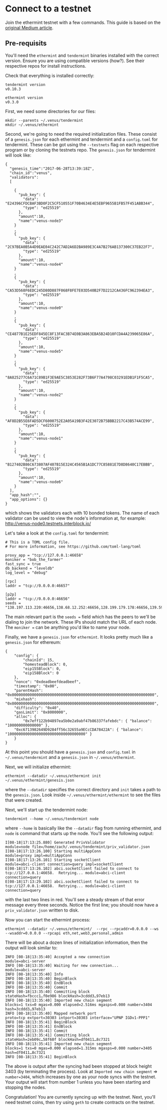 # Connect to a testnet

Join the ethermint testnet with a few commands. This guide is based on the [original Medium article](https://blog.cosmos.network/join-venus-the-new-ethermint-testnet-part-3-8e30c7d5abcf).

## Pre-requisits

You'll need the `ethermint` and `tendermint` binaries installed with the correct version. Ensure you are using compatible versions (how?). See their respective repos for install instructions.

Check that everything is installed correctly:

```
tendermint version
v0.10.3

ethermint version
v0.3.0
```

First, we need some directories for our files:

```
mkdir --parents ~/.venus/tendermint
mkdir ~/.venus/ethermint
```

Second, we're going to need the required initialization files. These consist of a `genesis.json` for each ethermint and tendermint and a `config.toml` for tendermint. These can be got using the `--testnets` flag on each respective program or by cloning the testnets repo. The `genesis.json` for tendermint will look like:

```
{
  "genesis_time":"2017-06-28T13:39:18Z",
  "chain_id":"venus",
  "validators":
  [
    
    {
      "pub_key": {
        "data": "E24396CFDCBAF3BD0F2C5CF510551F70B4634E4E5EBF9655B1FB57F451ABB344",
        "type": "ed25519"
      },
      "amount":10,
      "name":"venus-node3"
    }
    ,
    {
      "pub_key": {
        "data": "2C97BEA0B5A4D9EAE04C242C7AD2A6D2BA989E3C4A7B276AB137300C37EB22F7",
        "type": "ed25519"
      },
      "amount":10,
      "name":"venus-node4"
    }
    ,
    {
      "pub_key": {
        "data": "CA53D568F6EDC245D80D887F068F8FE7E03D540B2F7D2212CA436FC962394EA3",
        "type": "ed25519"
      },
      "amount":10,
      "name":"venus-node0"
    }
    ,
    {
      "pub_key": {
        "data": "CE4877B1E25EDF845EC8F13FAC3B74E0B3A863EBA5B24D10FCDA4A239065E86A",
        "type": "ed25519"
      },
      "amount":10,
      "name":"venus-node5"
    }
    ,
    {
      "pub_key": {
        "data": "8A825277C6A71C89B1F3E9AE5C3853E282F73B6F77A4798C03291EDB1F1F5CA5",
        "type": "ed25519"
      },
      "amount":10,
      "name":"venus-node2"
    }
    ,
    {
      "pub_key": {
        "data": "AF8D2B55E6FAD5DCF6000752E2A05A19B3F42E3072B75BBB2217C43B574ACE99",
        "type": "ed25519"
      },
      "amount":10,
      "name":"venus-node1"
    }
    ,
    {
      "pub_key": {
        "data": "B127402B86C673807AF407B15E324C4565B1A1DC77C85881E7D8D8640C17EBBB",
        "type": "ed25519"
      },
      "amount":10,
      "name":"venus-node6"
    }
  ],
  "app_hash":"",
  "app_options": {}
}
```

which shows the validators each with 10 bonded tokens. The name of each validator can be used to view the node's information at, for example: http://venus-node0.testnets.interblock.io/

Let's take a look at the `config.toml` for tendermint:

```
# This is a TOML config file.
# For more information, see https://github.com/toml-lang/toml

proxy_app = "tcp://127.0.0.1:46658"
moniker = "bob_the_farmer"
fast_sync = true
db_backend = "leveldb"
log_level = "debug"

[rpc]
laddr = "tcp://0.0.0.0:46657"

[p2p]
laddr = "tcp://0.0.0.0:46656"
seeds = "138.197.113.220:46656,138.68.12.252:46656,128.199.179.178:46656,139.59.184.2:46656,207.154.246.77:46656,138.197.175.237:46656"
```

The main relevant part is the `seeds =` field which has the peers to we'll be dialing to join the network. These IPs should match the URL of each node. The `moniker =` can be anything you'd like to name your node.

Finally, we have a `genesis.json` for `ethermint`. It looks pretty much like a `genesis.json` for ethereum:

```
{
    "config": {
        "chainId": 15,
        "homesteadBlock": 0,
        "eip155Block": 0,
        "eip158Block": 0
    },
    "nonce": "0xdeadbeefdeadbeef",
    "timestamp": "0x00",
    "parentHash": "0x0000000000000000000000000000000000000000000000000000000000000000",
    "mixhash": "0x0000000000000000000000000000000000000000000000000000000000000000",
    "difficulty": "0x40",
    "gasLimit": "0x8000000",
    "alloc": {
        "0x7eff122b94897ea5b0e2a9abf47b86337fafebdc": { "balance": "100000000000000" },
	"0xc6713982649D9284ff56c32655a9ECcCDA78422A": { "balance": "10000000000000000000000000000000000" }
    }
}
```

At this point you should have a `genesis.json` and `config.toml` in `~/.venus/tendermint` and a `genesis.json` in `~/.venus/ethermint`.

Next, we will initialize ethermint:

```
ethermint --datadir ~/.venus/ethermint init ~/.venus/ethermint/genesis.json
```

where the `--datadir` specifies the correct directory and `init` takes a path to the `genesis.json`. Look inside `~/.venus/ethermint/ethermint` to see the files that were created. 

Next, we'll start up the tendermint node:

```
tendermint --home ~/.venus/tendermint node
```

where `--home` is basically like the `--datadir` flag from running ethermint, and `node` is command that starts up the node. You'll see the following output:

```
I[08-18|17:13:25.880] Generated PrivValidator                      module=node file=/home/zach/.venus/tendermint/priv_validator.json
I[08-18|17:13:26.100] Starting multiAppConn                        module=proxy impl=multiAppConn
I[08-18|17:13:26.101] Starting socketClient                        module=abci-client connection=query impl=socketClient
E[08-18|17:13:26.102] abci.socketClient failed to connect to tcp://127.0.0.1:46658.  Retrying... module=abci-client connection=query
E[08-18|17:13:29.102] abci.socketClient failed to connect to tcp://127.0.0.1:46658.  Retrying... module=abci-client connection=query
```

with the last two lines in red. You'll see a steady stream of that error message every three seconds. Notice the first line; you should now have a `priv_validator.json` written to disk.

Now you can start the ethermint process:

```
ethermint --datadir ~/.venus/ethermint/  --rpc --rpcaddr=0.0.0.0 --ws --wsaddr=0.0.0.0 --rpcapi eth,net,web3,personal,admin
```

There will be about a dozen lines of initialization information, then the output will look similar to:

```
INFO [08-18|13:35:40] Accepted a new connection                module=abci-server
INFO [08-18|13:35:40] Waiting for new connection...            module=abci-server
INFO [08-18|13:35:40] Info 
INFO [08-18|13:35:40] BeginBlock 
INFO [08-18|13:35:40] EndBlock 
INFO [08-18|13:35:40] Commit 
INFO [08-18|13:35:40] Committing block                         stateHash=fbccc1…f0e986 blockHash=3cddd3…97eb13
INFO [08-18|13:35:40] Imported new chain segment               blocks=1 txs=0 mgas=0.000 elapsed=2.516ms mgasps=0.000 number=3404 hash=3cddd3…97eb13
INFO [08-18|13:35:40] Mapped network port                      proto=tcp extport=30303 intport=30303 interface="UPNP IGDv1-PPP1"
INFO [08-18|13:35:41] BeginBlock 
INFO [08-18|13:35:41] EndBlock 
INFO [08-18|13:35:41] Commit 
INFO [08-18|13:35:41] Committing block                         stateHash=2eb09c…58f60f blockHash=df0411…8c7321
INFO [08-18|13:35:41] Imported new chain segment               blocks=1 txs=0 mgas=0.000 elapsed=1.315ms mgasps=0.000 number=3405 hash=df0411…8c7321
INFO [08-18|13:35:41] BeginBlock 
```

The above is output after the syncing had been stopped at block height 3403 (by terminating the process). Look at `Imported new chain segment` => `number=3404`, which increases by one as your node syncs with the testnet. Your output will start from number 1 unless you have been starting and stopping the nodes.

Congratulation! You are currently syncing up with the testnet. Next, you'll need testnet coins, then try using `geth` to create contracts on the testnet.
